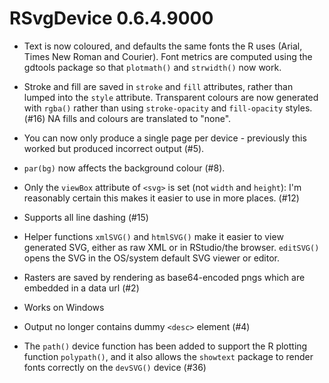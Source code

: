 # RSvgDevice 0.6.4.9000

* Text is now coloured, and defaults the same fonts the R uses (Arial, 
  Times New Roman and Courier). Font metrics are computed using the 
  gdtools package so that `plotmath()` and `strwidth()` now work.

* Stroke and fill are saved in `stroke` and `fill` attributes, rather than
  lumped into the `style` attribute. Transparent colours are now generated with
  `rgba()` rather than using `stroke-opacity` and `fill-opacity` styles. (#16)
  NA fills and colours are translated to "none".

* You can now only produce a single page per device - previously this worked
  but produced incorrect output (#5).

* `par(bg)` now affects the background colour (#8).

* Only the `viewBox` attribute of `<svg>` is set (not `width` and `height`):
  I'm reasonably certain this makes it easier to use in more places. (#12)

* Supports all line dashing (#15)

* Helper functions `xmlSVG()` and `htmlSVG()` make it easier to view generated
  SVG, either as raw XML or in RStudio/the browser. `editSVG()` opens the SVG
  in the OS/system default SVG viewer or editor.

* Rasters are saved by rendering as base64-encoded pngs which are embedded
  in a data url (#2)

* Works on Windows

* Output no longer contains dummy `<desc>` element (#4)

* The `path()` device function has been added to support the R plotting function
  `polypath()`, and it also allows the `showtext` package to render
  fonts correctly on the `devSVG()` device (#36)
